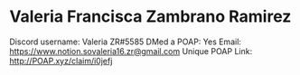 # Valeria Francisca Zambrano Ramirez

Discord username: Valeria ZR#5585
DMed a POAP: Yes
Email: https://www.notion.sovaleria16.zr@gmail.com
Unique POAP Link: http://POAP.xyz/claim/i0jefj